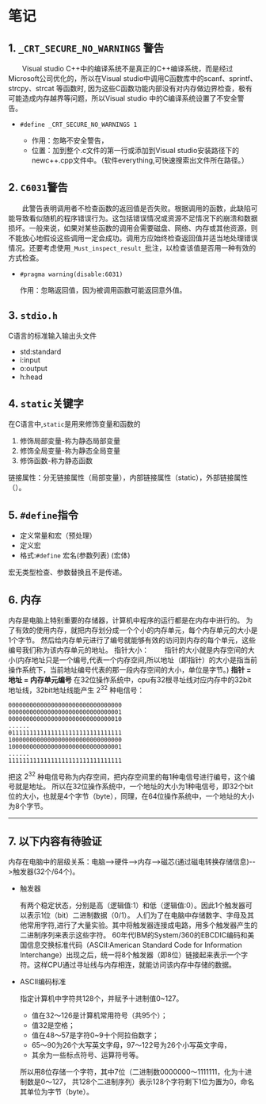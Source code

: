 # 笔记

## 1. `_CRT_SECURE_NO_WARNINGS` 警告

　　Visual studio C++中的编译系统不是真正的C++编译系统，而是经过Microsoft公司优化的，所以在Visual studio中调用C函数库中的scanf、sprintf、strcpy、strcat 等函数时,  因为这些C函数功能内部没有对内存做边界检查，极有可能造成内存越界等问题，所以Visual studio 中的C编译系统设置了不安全警告。

- `#define _CRT_SECURE_NO_WARNINGS 1`
  
	- 作用：忽略不安全警告，
	- 位置：加到整个.c文件的第一行或添加到Visual studio安装路径下的newc++.cpp文件中。（软件everything,可快速搜索出文件所在路径。）

## 2. `C6031`警告

　　此警告表明调用者不检查函数的返回值是否失败。根据调用的函数，此缺陷可能导致看似随机的程序错误行为。这包括错误情况或资源不足情况下的崩溃和数据损坏。一般来说，如果对某些函数的调用会需要磁盘、网络、内存或其他资源，则不能放心地假设这些调用一定会成功。调用方应始终检查返回值并适当地处理错误情况。还要考虑使用` _Must_inspect_result_ `批注，以检查该值是否用一种有效的方式检查。

- `#pragma warning(disable:6031)`

	作用：忽略返回值，因为被调用函数可能返回意外值。

## 3. `stdio.h`

C语言的标准输入输出头文件

- std:standard
- i:input
- o:output
- h:head

## 4. `static`关键字

在C语言中,`static`是用来修饰变量和函数的

1. 修饰局部变量-称为静态局部变量
2. 修饰全局变量-称为静态全局变量
3. 修饰函数-称为静态函数

链接属性：分无链接属性（局部变量），内部链接属性（static），外部链接属性（）。

## 5. `#define`指令

- 定义常量和宏（预处理）
- 定义宏
- 格式:`#define` 宏名(参数列表) (宏体)

宏无类型检查、参数替换且不是传递。

## 6. 内存

   内存是电脑上特别重要的存储器，计算机中程序的运行都是在内存中进行的。
为了有效的使用内存，就把内存划分成一个个小的内存单元，每个内存单元的大小是1个字节。
然后给内存单元进行了编号就能够有效的访问到内存的每个单元，这些编号我们称为该内存单元的地址。
指针大小：
　　指针的大小就是内存空间的大小(内存地址只是一个编号,代表一个内存空间,所以地址（即指针）的大小是指当前操作系统下，当前地址编号代表的那一段内存空间的大小，单位是字节。)
**指针 = 地址 = 内存单元编号**
在32位操作系统中，cpu有32根寻址线对应内存中的32bit地址线，32bit地址线能产生 $2^32$ 种电信号：

	00000000000000000000000000000000
	00000000000000000000000000000001
	00000000000000000000000000000010
	......
	01111111111111111111111111111111
	10000000000000000000000000000000
	10000000000000000000000000000001
	......
	11111111111111111111111111111111

把这 $2^32$ 种电信号称为内存空间，把内存空间里的每1种电信号进行编号，这个编号就是地址。
所以在32位操作系统中，一个地址的大小为1种电信号，即32个bit位的大小，也就是4个字节（byte），同理，在64位操作系统中，一个地址的大小为8个字节。

---
## 7. 以下内容有待验证

内存在电脑中的层级关系：电脑-->硬件-->内存-->磁芯(通过磁电转换存储信息)-->触发器(32个/64个)。

- 触发器

	有两个稳定状态，分别是高（逻辑值:1）和低（逻辑值:0）。因此1个触发器可以表示1位（bit）二进制数据（0/1）。
人们为了在电脑中存储数字、字母及其他常用字符,进行了大量实验。其中将触发器连接成电路，用多个触发器产生的二进制序列来表示这些字符。
60年代IBM的System/360的EBCDIC编码和美国信息交换标准代码（ASCII:American Standard Code for Information Interchange）出现之后，统一将8个触发器（即8位）链接起来表示一个字符。这样CPU通过寻址线与内存相连，就能访问该内存中存储的数据。

- ASCII编码标准

	指定计算机中字符共128个，并赋予十进制值0~127。
	- 值在32～126是计算机常用符号（共95个）；
	- 值32是空格；
	- 值在48～57是字符0~9十个阿拉伯数字；
	- 65～90为26个大写英文字母，97～122号为26个小写英文字母，
	- 其余为一些标点符号、运算符号等。

	所以用8位存储一个字符，其中7位（二进制数0000000～1111111，化为十进制数是0～127，
	共128个二进制序列）表示128个字符剩下1位为置为0，命名其单位为字节（byte）。

	
